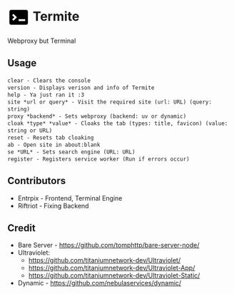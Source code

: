 # <img src="logo.svg" alt="Logo" width="50" style="vertical-align:middle"> Termite
Webproxy but Terminal

## Usage
```
clear - Clears the console
version - Displays verison and info of Termite
help - Ya just ran it :3
site *url or query* - Visit the required site (url: URL) (query: string)
proxy *backend* - Sets webproxy (backend: uv or dynamic)
cloak *type* *value* - Cloaks the tab (types: title, favicon) (value: string or URL)
reset - Resets tab cloaking
ab - Open site in about:blank
se *URL* - Sets search engine (URL: URL)
register - Registers service worker (Run if errors occur)
```

## Contributors
- Entrpix - Frontend, Terminal Engine
- Riftriot - Fixing Backend

## Credit
- Bare Server - https://github.com/tomphttp/bare-server-node/
- Ultraviolet:
    - https://github.com/titaniumnetwork-dev/Ultraviolet/
    - https://github.com/titaniumnetwork-dev/Ultraviolet-App/
    - https://github.com/titaniumnetwork-dev/Ultraviolet-Static/
- Dynamic - https://github.com/nebulaservices/dynamic/
